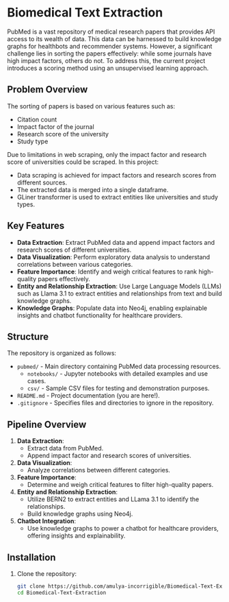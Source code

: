
# Biomedical Text Extraction

PubMed is a vast repository of medical research papers that provides API access to its wealth of data. This data can be harnessed to build knowledge graphs for healthbots and recommender systems. However, a significant challenge lies in sorting the papers effectively: while some journals have high impact factors, others do not. To address this, the current project introduces a scoring method using an unsupervised learning approach.

## Problem Overview

The sorting of papers is based on various features such as:
- Citation count
- Impact factor of the journal
- Research score of the university
- Study type

Due to limitations in web scraping, only the impact factor and research score of universities could be scraped. In this project:
- Data scraping is achieved for impact factors and research scores from different sources.
- The extracted data is merged into a single dataframe.
- GLiner transformer is used to extract entities like universities and study types.

## Key Features

- **Data Extraction**: Extract PubMed data and append impact factors and research scores of different universities.
- **Data Visualization**: Perform exploratory data analysis to understand correlations between various categories.
- **Feature Importance**: Identify and weigh critical features to rank high-quality papers effectively.
- **Entity and Relationship Extraction**: Use Large Language Models (LLMs) such as Llama 3.1 to extract entities and relationships from text and build knowledge graphs.
- **Knowledge Graphs**: Populate data into Neo4j, enabling explainable insights and chatbot functionality for healthcare providers.

## Structure

The repository is organized as follows:

- `pubmed/` - Main directory containing PubMed data processing resources.
  - `notebooks/` - Jupyter notebooks with detailed examples and use cases.
  - `csv/` - Sample CSV files for testing and demonstration purposes.
- `README.md` - Project documentation (you are here!).
- `.gitignore` - Specifies files and directories to ignore in the repository.

## Pipeline Overview

1. **Data Extraction**:
   - Extract data from PubMed.
   - Append impact factor and research scores of universities.
2. **Data Visualization**:
   - Analyze correlations between different categories.
3. **Feature Importance**:
   - Determine and weigh critical features to filter high-quality papers.
4. **Entity and Relationship Extraction**:
   - Utilize BERN2 to extract entities and LLama 3.1 to identify the relationships.
   - Build knowledge graphs using Neo4j.
5. **Chatbot Integration**:
   - Use knowledge graphs to power a chatbot for healthcare providers, offering insights and explainability.

## Installation

1. Clone the repository:
   ```bash
   git clone https://github.com/amulya-incorrigible/Biomedical-Text-Extraction.git
   cd Biomedical-Text-Extraction
